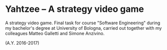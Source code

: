 # Yahtzee – A strategy video game

A strategy video game. Final task for course "Software Engineering" during my bachelor's degree at University of Bologna, carried out together with my colleagues Matteo Galletti and Simone Anzivino.

(A.Y. 2016-2017)
